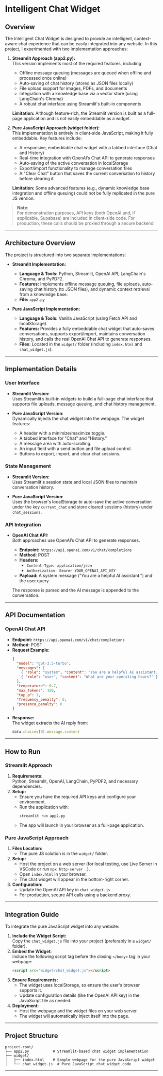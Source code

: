 
# Intelligent Chat Widget

## Overview

The Intelligent Chat Widget is designed to provide an intelligent, context-aware chat experience that can be easily integrated into any website. In this project, I experimented with two implementation approaches:

1. **Streamlit Approach (app2.py):**  
   This version implements most of the required features, including:
   - Offline message queuing (messages are queued when offline and processed once online)
   - Auto-saving of chat history (stored as JSON files locally)
   - File upload support for images, PDFs, and documents
   - Integration with a knowledge base via a vector store (using LangChain's Chroma)
   - A robust chat interface using Streamlit's built-in components

   **Limitation:** Although feature-rich, the Streamlit version is built as a full-page application and is not easily embeddable as a widget.

2. **Pure JavaScript Approach (widget folder):**  
   This implementation is entirely in client-side JavaScript, making it fully embeddable. Key features include:
   - A responsive, embeddable chat widget with a tabbed interface (Chat and History)
   - Real-time integration with OpenAI’s Chat API to generate responses
   - Auto-saving of the active conversation in localStorage
   - Export/import functionality to manage conversation files
   - A "Clear Chat" button that saves the current conversation to history before clearing it

   **Limitation:** Some advanced features (e.g., dynamic knowledge base integration and offline queuing) could not be fully replicated in the pure JS version.

> **Note:**  
> For demonstration purposes, API keys (both OpenAI and, if applicable, Supabase) are included in client-side code. For production, these calls should be proxied through a secure backend.

---

## Architecture Overview

The project is structured into two separate implementations:

- **Streamlit Implementation:**  
  - **Language & Tools:** Python, Streamlit, OpenAI API, LangChain's Chroma, and PyPDF2.
  - **Features:** Implements offline message queuing, file uploads, auto-saving chat history (to JSON files), and dynamic context retrieval from a knowledge base.
  - **File:** `app2.py`

- **Pure JavaScript Implementation:**  
  - **Language & Tools:** Vanilla JavaScript (using Fetch API and localStorage).
  - **Features:** Provides a fully embeddable chat widget that auto-saves conversations, supports export/import, maintains conversation history, and calls the real OpenAI Chat API to generate responses.
  - **Files:** Located in the `widget/` folder (including `index.html` and `chat_widget.js`).

---

## Implementation Details

### User Interface
- **Streamlit Version:**  
  Uses Streamlit’s built-in widgets to build a full-page chat interface that supports file uploads, message queuing, and chat history management.
  
- **Pure JavaScript Version:**  
  Dynamically injects the chat widget into the webpage. The widget features:
  - A header with a minimize/maximize toggle.
  - A tabbed interface for "Chat" and "History."
  - A message area with auto-scrolling.
  - An input field with a send button and file upload control.
  - Buttons to export, import, and clear chat sessions.

### State Management
- **Streamlit Version:**  
  Uses Streamlit's session state and local JSON files to maintain conversation history.
  
- **Pure JavaScript Version:**  
  Uses the browser's localStorage to auto-save the active conversation under the key `current_chat` and store cleared sessions (history) under `chat_sessions`.

### API Integration
- **OpenAI Chat API:**  
  Both approaches use OpenAI’s Chat API to generate responses.  
  - **Endpoint:** `https://api.openai.com/v1/chat/completions`
  - **Method:** POST
  - **Headers:**  
    - `Content-Type: application/json`
    - `Authorization: Bearer YOUR_OPENAI_API_KEY`
  - **Payload:** A system message ("You are a helpful AI assistant.") and the user query.
  
  The response is parsed and the AI message is appended to the conversation.

---

## API Documentation

### OpenAI Chat API
- **Endpoint:** `https://api.openai.com/v1/chat/completions`
- **Method:** POST
- **Request Example:**
  ```json
  {
    "model": "gpt-3.5-turbo",
    "messages": [
      { "role": "system", "content": "You are a helpful AI assistant." },
      { "role": "user", "content": "What are your operating hours?" }
    ],
    "temperature": 0.7,
    "max_tokens": 150,
    "top_p": 1,
    "frequency_penalty": 0,
    "presence_penalty": 0
  }
  ```
- **Response:**  
  The widget extracts the AI reply from:
  ```js
  data.choices[0].message.content
  ```

---

## How to Run

### Streamlit Approach
1. **Requirements:**  
   Python, Streamlit, OpenAI, LangChain, PyPDF2, and necessary dependencies.
2. **Setup:**  
   - Ensure you have the required API keys and configure your environment.
   - Run the application with:
     ```bash
     streamlit run app2.py
     ```
   - The app will launch in your browser as a full-page application.

### Pure JavaScript Approach
1. **Files Location:**  
   - The pure JS solution is in the `widget/` folder.
2. **Setup:**  
   - Host the project on a web server (for local testing, use Live Server in VSCode or run `npx http-server .`).
   - Open `index.html` in your browser.
   - The chat widget will appear in the bottom-right corner.
3. **Configuration:**  
   - Update the OpenAI API key in `chat_widget.js`.
   - For production, secure API calls using a backend proxy.

---

## Integration Guide

To integrate the pure JavaScript widget into any website:

1. **Include the Widget Script:**  
   Copy the `chat_widget.js` file into your project (preferably in a `widget/` folder).
2. **Embed the Widget:**  
   Include the following script tag before the closing `</body>` tag in your webpage:
   ```html
   <script src="widget/chat_widget.js"></script>
   ```
3. **Ensure Requirements:**  
   - The widget uses localStorage, so ensure the user's browser supports it.
   - Update configuration details (like the OpenAI API key) in the JavaScript file as needed.
4. **Deployment:**  
   - Host the webpage and the widget files on your web server.
   - The widget will automatically inject itself into the page.

---

## Project Structure

```
project-root/
├── app2.py           # Streamlit-based chat widget implementation
├── widget/
│   ├── index.html    # Sample webpage for the pure JavaScript widget
│   └── chat_widget.js  # Pure JavaScript chat widget code
```

---

